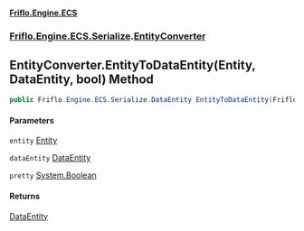 #### [Friflo.Engine.ECS](index.md#'index')
### [Friflo.Engine.ECS.Serialize](Friflo.Engine.ECS.Serialize.md#'Friflo.Engine.ECS.Serialize').[EntityConverter](EntityConverter.md#'Friflo.Engine.ECS.Serialize.EntityConverter')

## EntityConverter.EntityToDataEntity(Entity, DataEntity, bool) Method

```csharp
public Friflo.Engine.ECS.Serialize.DataEntity EntityToDataEntity(Friflo.Engine.ECS.Entity entity, Friflo.Engine.ECS.Serialize.DataEntity dataEntity, bool pretty);
```
#### Parameters

<a name='Friflo.Engine.ECS.Serialize.EntityConverter.EntityToDataEntity(Friflo.Engine.ECS.Entity,Friflo.Engine.ECS.Serialize.DataEntity,bool).entity'></a>

`entity` [Entity](Entity.md#'Friflo.Engine.ECS.Entity')

<a name='Friflo.Engine.ECS.Serialize.EntityConverter.EntityToDataEntity(Friflo.Engine.ECS.Entity,Friflo.Engine.ECS.Serialize.DataEntity,bool).dataEntity'></a>

`dataEntity` [DataEntity](DataEntity.md#'Friflo.Engine.ECS.Serialize.DataEntity')

<a name='Friflo.Engine.ECS.Serialize.EntityConverter.EntityToDataEntity(Friflo.Engine.ECS.Entity,Friflo.Engine.ECS.Serialize.DataEntity,bool).pretty'></a>

`pretty` [System.Boolean](https://docs.microsoft.com/en-us/dotnet/api/System.Boolean#'System.Boolean')

#### Returns
[DataEntity](DataEntity.md#'Friflo.Engine.ECS.Serialize.DataEntity')